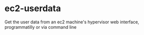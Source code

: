 # ec2-userdata

Get the user data from an ec2 machine's hypervisor web interface, programmatilly or via command line